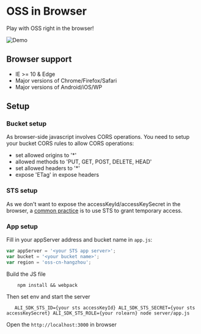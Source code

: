 # OSS in Browser

Play with OSS right in the browser!

![Demo](screenshot.png?raw=true "OSS in Browser")

## Browser support

- IE >= 10 & Edge
- Major versions of Chrome/Firefox/Safari
- Major versions of Android/iOS/WP

## Setup

### Bucket setup

As browser-side javascript involves CORS operations. You need to setup
your bucket CORS rules to allow CORS operations:

- set allowed origins to '*'
- allowed methods to 'PUT, GET, POST, DELETE, HEAD'
- set allowed headers to '*'
- expose 'ETag' in expose headers

### STS setup

As we don't want to expose the accessKeyId/accessKeySecret in the
browser, a [common practice][oss-sts] is to use STS to grant temporary
access.

### App setup

Fill in your appServer address and bucket name in `app.js`:

```js
var appServer = '<your STS app server>';
var bucket = '<your bucket name>';
var region = 'oss-cn-hangzhou';
```

Build the JS file

```
    npm install && webpack
``` 


Then set env and start the server

```
   ALI_SDK_STS_ID={your sts accessKeyId} ALI_SDK_STS_SECRET={your sts accessKeySecret} ALI_SDK_STS_ROLE={your rolearn} node server/app.js
```

Open the `http://localhost:3000` in browser


[node-sts-app-server]: https://github.com/rockuw/node-sts-app-server
[oss-sts]: https://help.aliyun.com/document_detail/oss/practice/ram_guide.html
